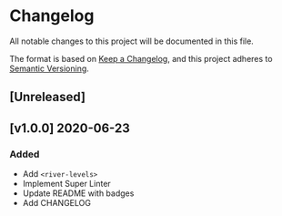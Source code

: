 # Changelog
All notable changes to this project will be documented in this file.

The format is based on [Keep a Changelog](https://keepachangelog.com/en/1.0.0/),
and this project adheres to [Semantic Versioning](https://semver.org/spec/v2.0.0.html).

## [Unreleased]
<!-- markdownlint-disable -->
## [v1.0.0] 2020-06-23

### Added
- Add `<river-levels>`
- Implement Super Linter
- Update README with badges
- Add CHANGELOG
<!-- markdownlint-restore -->
